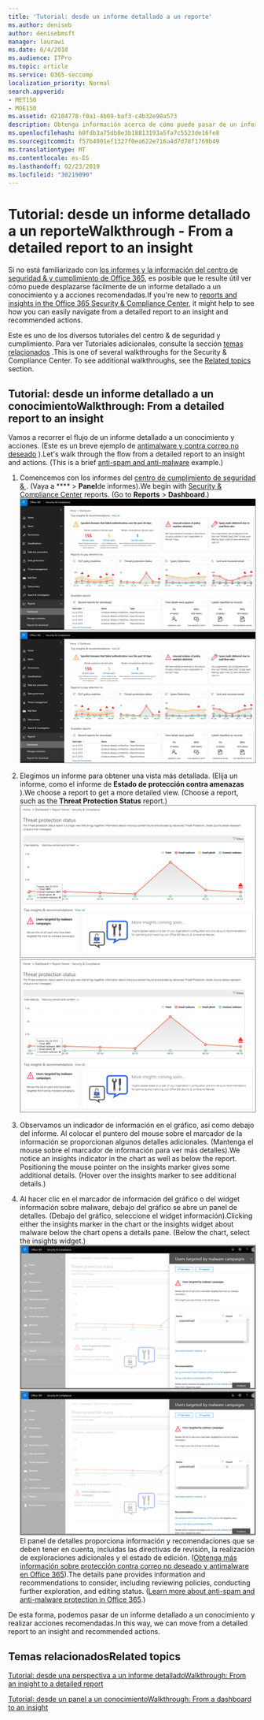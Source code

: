 ```yaml
---
title: 'Tutorial: desde un informe detallado a un reporte'
ms.author: deniseb
author: denisebmsft
manager: laurawi
ms.date: 6/4/2018
ms.audience: ITPro
ms.topic: article
ms.service: O365-seccomp
localization_priority: Normal
search.appverid:
- MET150
- MOE150
ms.assetid: d2104778-f0a1-4b69-baf3-c4b32e98a573
description: Obtenga información acerca de cómo puede pasar de un informe detallado a un conocimiento con las acciones recomendadas en el centro de seguridad &amp; y cumplimiento.
ms.openlocfilehash: b0fdb3a75db8e3b18813193a5fa7c5523de16fe8
ms.sourcegitcommit: f57b4001ef1327f0ea622e716a4d7d78f1769b49
ms.translationtype: MT
ms.contentlocale: es-ES
ms.lasthandoff: 02/23/2019
ms.locfileid: "30219090"
---
```

# <a name="walkthrough---from-a-detailed-report-to-an-insight"></a><span data-ttu-id="c6c81-103">Tutorial: desde un informe detallado a un reporte</span><span class="sxs-lookup"><span data-stu-id="c6c81-103">Walkthrough - From a detailed report to an insight</span></span>

<span data-ttu-id="c6c81-104">Si no está familiarizado con [los informes y la información del centro de seguridad &amp; y cumplimiento de Office 365](reports-and-insights-in-security-and-compliance.md), es posible que le resulte útil ver cómo puede desplazarse fácilmente de un informe detallado a un conocimiento y a acciones recomendadas.</span><span class="sxs-lookup"><span data-stu-id="c6c81-104">If you're new to [reports and insights in the Office 365 Security &amp; Compliance Center](reports-and-insights-in-security-and-compliance.md), it might help to see how you can easily navigate from a detailed report to an insight and recommended actions.</span></span> 
  
<span data-ttu-id="c6c81-p101">Este es uno de los diversos tutoriales del centro &amp; de seguridad y cumplimiento. Para ver Tutoriales adicionales, consulte la sección [temas relacionados](#related-topics) .</span><span class="sxs-lookup"><span data-stu-id="c6c81-p101">This is one of several walkthroughs for the Security &amp; Compliance Center. To see additional walkthroughs, see the [Related topics](#related-topics) section.</span></span> 
  
## <a name="walkthrough-from-a-detailed-report-to-an-insight"></a><span data-ttu-id="c6c81-107">Tutorial: desde un informe detallado a un conocimiento</span><span class="sxs-lookup"><span data-stu-id="c6c81-107">Walkthrough: From a detailed report to an insight</span></span>

<span data-ttu-id="c6c81-p102">Vamos a recorrer el flujo de un informe detallado a un conocimiento y acciones. (Este es un breve ejemplo de [antimalware y contra correo no deseado](anti-spam-and-anti-malware-protection.md) ).</span><span class="sxs-lookup"><span data-stu-id="c6c81-p102">Let's walk through the flow from a detailed report to an insight and actions. (This is a brief [anti-spam and anti-malware](anti-spam-and-anti-malware-protection.md) example.)</span></span> 
  
1. <span data-ttu-id="c6c81-p103">Comencemos con los informes del [centro de cumplimiento de seguridad &amp; ](https://protection.office.com) . (Vaya a \*\*\*\* \> **Panel**de informes).</span><span class="sxs-lookup"><span data-stu-id="c6c81-p103">We begin with [Security &amp; Compliance Center](https://protection.office.com) reports. (Go to **Reports** \> **Dashboard**.) </span></span><br/><span data-ttu-id="c6c81-112">![En el centro &amp; de seguridad y cumplimiento, vaya \> a informes de panel](media/68f3bb7c-b4f7-4cca-904b-478643a93c94.png)</span><span class="sxs-lookup"><span data-stu-id="c6c81-112">![In the Security &amp; Compliance Center, go to Reports \> Dashboard](media/68f3bb7c-b4f7-4cca-904b-478643a93c94.png)</span></span>
  
2. <span data-ttu-id="c6c81-p104">Elegimos un informe para obtener una vista más detallada. (Elija un informe, como el informe de **Estado de protección contra amenazas** ).</span><span class="sxs-lookup"><span data-stu-id="c6c81-p104">We choose a report to get a more detailed view. (Choose a report, such as the **Threat Protection Status** report.)</span></span><br/><span data-ttu-id="c6c81-115">![Informe de estado de protección contra amenazas que muestra información](media/f47d7dbd-816a-47ba-b8db-53919fbed192.png)</span><span class="sxs-lookup"><span data-stu-id="c6c81-115">![Threat Protection Status report showing insights](media/f47d7dbd-816a-47ba-b8db-53919fbed192.png)</span></span>
  
3. <span data-ttu-id="c6c81-p105">Observamos un indicador de información en el gráfico, así como debajo del informe. Al colocar el puntero del mouse sobre el marcador de la información se proporcionan algunos detalles adicionales. (Mantenga el mouse sobre el marcador de información para ver más detalles).</span><span class="sxs-lookup"><span data-stu-id="c6c81-p105">We notice an insights indicator in the chart as well as below the report. Positioning the mouse pointer on the insights marker gives some additional details. (Hover over the insights marker to see additional details.)</span></span>
    
4. <span data-ttu-id="c6c81-p106">Al hacer clic en el marcador de información del gráfico o del widget información sobre malware, debajo del gráfico se abre un panel de detalles. (Debajo del gráfico, seleccione el widget información).</span><span class="sxs-lookup"><span data-stu-id="c6c81-p106">Clicking either the insights marker in the chart or the insights widget about malware below the chart opens a details pane. (Below the chart, select the insights widget.)</span></span><br/><span data-ttu-id="c6c81-121">![Detalles de información sobre malware](media/2c8bccc5-ca4e-4bb9-ad4c-55fcee0535b7.png)</span><span class="sxs-lookup"><span data-stu-id="c6c81-121">![Details for insights about malware](media/2c8bccc5-ca4e-4bb9-ad4c-55fcee0535b7.png)</span></span><br/><span data-ttu-id="c6c81-p107">El panel de detalles proporciona información y recomendaciones que se deben tener en cuenta, incluidas las directivas de revisión, la realización de exploraciones adicionales y el estado de edición. ([Obtenga más información sobre protección contra correo no deseado y antimalware en Office 365](anti-spam-and-anti-malware-protection.md)).</span><span class="sxs-lookup"><span data-stu-id="c6c81-p107">The details pane provides information and recommendations to consider, including reviewing policies, conducting further exploration, and editing status. ([Learn more about anti-spam and anti-malware protection in Office 365](anti-spam-and-anti-malware-protection.md).)</span></span>
    
<span data-ttu-id="c6c81-124">De esta forma, podemos pasar de un informe detallado a un conocimiento y realizar acciones recomendadas.</span><span class="sxs-lookup"><span data-stu-id="c6c81-124">In this way, we can move from a detailed report to an insight and recommended actions.</span></span> 
  
## <a name="related-topics"></a><span data-ttu-id="c6c81-125">Temas relacionados</span><span class="sxs-lookup"><span data-stu-id="c6c81-125">Related topics</span></span>

[<span data-ttu-id="c6c81-126">Tutorial: desde una perspectiva a un informe detallado</span><span class="sxs-lookup"><span data-stu-id="c6c81-126">Walkthrough: From an insight to a detailed report</span></span>](from-an-insight-to-a-detailed-report.md)
  
[<span data-ttu-id="c6c81-127">Tutorial: desde un panel a un conocimiento</span><span class="sxs-lookup"><span data-stu-id="c6c81-127">Walkthrough: From a dashboard to an insight</span></span>](from-a-dashboard-to-an-insight.md)
  

